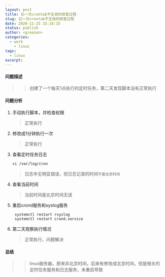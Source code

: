 ```yaml
---
layout: post
title: 记一次crontab不生效的排查过程
slug: 记一次crontab不生效的排查过程
date: 2020-11-25 15:18:15
status: publish
author: <greezen>
categories: 
  - work
    - linux  
tags: 
  - linux
excerpt: 
---
```


#### 问题描述
>> 创建了一个每天1点执行的定时任务，第二天发现脚本没有正常执行
#### 问题分析
1. 手动执行脚本，并检查权限
   > 正常执行
2. 修改成1分钟执行一次
   > 正常执行
3. 查看定时任务日志

   ```bash
   vi /var/log/cron
   ```
   > 日志中无明显错误，但日志记录的时间`不是北京时间`
4. 查看当前时间
   > 当前时间是北京时间无误
5. 重启crond服务和syslog服务
   ```bash
    systemctl restart rsyslog
    systemctl restart crond.service
   ```
6. 第二天观察执行情况
   > 正常执行，问题解决
#### 总结
>> linux服务器，原来非北京时间，后来有修改成北京时间，但是相关的定时任务服务和日志服务，未重启导致
